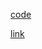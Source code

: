 [code](https://github.com/jinubot07/LikeLion_13th_DataCourse/blob/main/08_PRJ_team_project/Team_PRJ%5BMAC%5D.ipynb)

[link](https://jinubot07.github.io/LikeLion_13th_DataCourse/blob/main/08_PRJ_team_project/Team_PRJ[MAC].html)
